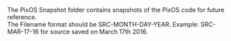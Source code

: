 The PixOS Snapshot folder contains snapshots of the PixOS code for future reference.                                                    
The Filename format should be SRC-MONTH-DAY-YEAR. Example: SRC-MAR-17-16 for source saved on March 17th 2016.
